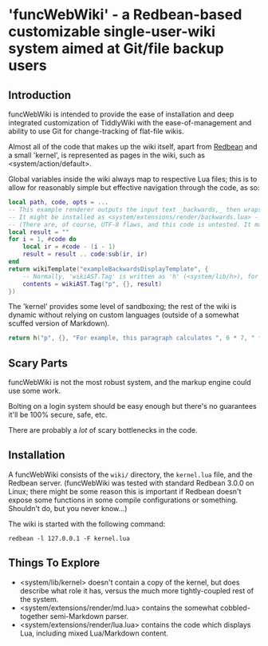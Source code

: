# 'funcWebWiki' - a Redbean-based customizable single-user-wiki system aimed at Git/file backup users

## Introduction

funcWebWiki is intended to provide the ease of installation and deep integrated customization of TiddlyWiki with the ease-of-management and ability to use Git for change-tracking of flat-file wikis.

Almost all of the code that makes up the wiki itself, apart from [Redbean](https://redbean.dev/) and a small 'kernel', is represented as pages in the wiki, such as <system/action/default>.

Global variables inside the wiki always map to respective Lua files; this is to allow for reasonably simple but effective navigation through the code, as so:

```lua
local path, code, opts = ...
-- This example renderer outputs the input text _backwards,_ then wraps it in a template.
-- It might be installed as <system/extensions/render/backwards.lua> - it would then render '.backwards' files.
-- (There are, of course, UTF-8 flaws, and this code is untested. It mainly shows off the hyperlinking.)
local result = ""
for i = 1, #code do
	local ir = #code - (i - 1)
	result = result .. code:sub(ir, ir)
end
return wikiTemplate("exampleBackwardsDisplayTemplate", {
	-- Normally, 'wikiAST.Tag' is written as 'h' (<system/lib/h>), for convenience.
	contents = wikiAST.Tag("p", {}, result)
})
```

The 'kernel' provides some level of sandboxing; the rest of the wiki is dynamic without relying on custom languages (outside of a somewhat scuffed version of Markdown).

```t.lua
return h("p", {}, "For example, this paragraph calculates ", 6 * 7, " from 6 * 7.")
```

## Scary Parts

funcWebWiki is not the most robust system, and the markup engine could use some work.

Bolting on a login system should be easy enough but there's no guarantees it'll be 100% secure, safe, etc.

There are probably a _lot_ of scary bottlenecks in the code.

## Installation

A funcWebWiki consists of the `wiki/` directory, the `kernel.lua` file, and the Redbean server. (funcWebWiki was tested with standard Redbean 3.0.0 on Linux; there might be some reason this is important if Redbean doesn't expose some functions in some compile configurations or something. Shouldn't do, but you never know...)

The wiki is started with the following command:

```
redbean -l 127.0.0.1 -F kernel.lua
```

## Things To Explore

* <system/lib/kernel> doesn't contain a copy of the kernel, but does describe what role it has, versus the much more tightly-coupled rest of the system.
* <system/extensions/render/md.lua> contains the somewhat cobbled-together semi-Markdown parser.
* <system/extensions/render/lua.lua> contains the code which displays Lua, including mixed Lua/Markdown content.
